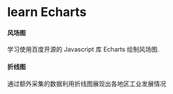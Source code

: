 # learn Echarts

#### 风场图
学习使用百度开源的 Javascript 库 Echarts 绘制风场图.
#### 折线图
通过额外采集的数据利用折线图展现出各地区工业发展情况
